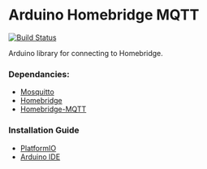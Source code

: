 # Arduino Homebridge MQTT

[![Build Status](https://travis-ci.org/waritsan/arduino-homebridge-mqtt.svg?branch=master)](https://travis-ci.org/waritsan/arduino-homebridge-mqtt)

Arduino library for connecting to Homebridge.

### Dependancies:
* [Mosquitto](https://mosquitto.org)
* [Homebridge](https://github.com/nfarina/homebridge)
* [Homebridge-MQTT](https://github.com/cflurin/homebridge-mqtt)

### Installation Guide
* [PlatformIO](http://platformio.org/lib)
* [Arduino IDE](https://www.arduino.cc/en/Guide/Libraries#toc4)
